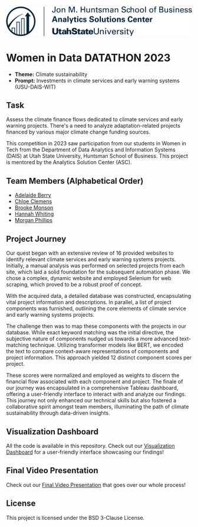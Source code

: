 ![Logo](ASC.png)



# Women in Data DATATHON 2023 

- **Theme:** Climate sustainability
- **Prompt:** Investments in climate services and early warning systems (USU-DAIS-WIT)

## Task

Assess the climate finance flows dedicated to climate services and early warning projects. There's a need to analyze adaptation-related projects financed by various major climate change funding sources.

This competition in 2023 saw participation from our students in Women in Tech from the Department of Data Analytics and Information Systems (DAIS) at Utah State University, Huntsman School of Business. This project is mentored by the Analytics Solution Center (ASC).

## Team Members (Alphabetical Order)

- [Adelaide Berry](https://www.linkedin.com/in/adelaideberry/)
- [Chloe Clemens](https://www.linkedin.com/in/chloe-clemens/)
- [Brooke Monson](https://www.linkedin.com/in/brooke-monson-484527122/)
- [Hannah Whiting](https://www.linkedin.com/in/hannah-whiting-/)
- [Morgan Phillips](https://www.linkedin.com/in/morganphillips-/)

## Project Journey

Our quest began with an extensive review of 16 provided websites to identify relevant climate services and early warning systems projects. Initially, a manual analysis was performed on selected projects from each site, which laid a solid foundation for the subsequent automation phase. We chose a complex, dynamic website and employed Selenium for web scraping, which proved to be a robust proof of concept.

With the acquired data, a detailed database was constructed, encapsulating vital project information and descriptions. In parallel, a list of project components was furnished, outlining the core elements of climate service and early warning systems projects.

The challenge then was to map these components with the projects in our database. While exact keyword matching was the initial directive, the subjective nature of components nudged us towards a more advanced text-matching technique. Utilizing transformer models like BERT, we encoded the text to compare context-aware representations of components and project information. This approach yielded 12 distinct component scores per project.

These scores were normalized and employed as weights to discern the financial flow associated with each component and project. The finale of our journey was encapsulated in a comprehensive Tableau dashboard, offering a user-friendly interface to interact with and analyze our findings. This journey not only enhanced our technical skills but also fostered a collaborative spirit amongst team members, illuminating the path of climate sustainability through data-driven insights.


## Visualization Dashboard 
All the code is available in this repository. Check out our [Visualization Dashboard](https://public.tableau.com/shared/83ZPS3JFN?:display_count=n&:origin=viz_share_link) for a user-friendly interface showcasing our findings! 

## Final Video Presentation
Check out our [Final Video Presentation](https://youtu.be/f-nqPYzcPgQ?si=J54CJLCeXtHoL3FM) that goes over our whole process!

## License

This project is licensed under the BSD 3-Clause License.

